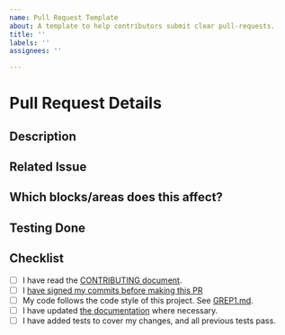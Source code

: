```yaml
---
name: Pull Request Template
about: A template to help contributors submit clear pull-requests.
title: ''
labels: ''
assignees: ''

---
```


# Pull Request Details
<!--- The title of the PR should summarize the change implemented. -->
<!--- Example commit message format: -->
<!--- `module: summary of change` -->
<!--- (leave blank) -->
<!--- `details of what/why/how an issue was addressed` -->
<!--- Keep subject lines to 50 characters (but 72 is a hard limit!) -->
<!--- characters. Refer to the [Revision Control Guidelines](https://github.com/gnuradio/greps/blob/master/grep-0001-coding-guidelines.md#revision-control-guidelines) section of the coding guidelines -->

## Description
<!--- Provide a general summary of your changes in the title above -->
<!--- Why is this change required? What problem does it solve? -->

## Related Issue
<!--- Refer to any related issues here -->
<!--- If this PR fully addresses an issue, please say "Fixes #1234", -->
<!--- as this will allow Github to automatically close the related Issue -->

## Which blocks/areas does this affect?
<!--- Include blocks that are affected and some details on what -->
<!--- areas these changes affect, such as performance. -->

## Testing Done
<!--- Please describe in detail how you tested your changes. -->
<!--- Include details of your testing environment, and the tests you -->
<!--- ran to see how your change affects other areas of the code, -->
<!--- etc. Then, include justifications for how your tests -->
<!--- demonstrate those affects. -->

## Checklist
<!--- Go over all the following points, and put an `x` in all the
<!--- boxes that apply. Note that some of these may not be valid -->
<!--- for all PRs. -->

- [ ] I have read the [CONTRIBUTING document](https://github.com/gnuradio/gnuradio/blob/master/CONTRIBUTING.md).
- [ ] I [have signed my commits before making this PR](https://github.com/gnuradio/gnuradio/blob/master/CONTRIBUTING.md#dco-signed)
- [ ] My code follows the code style of this project. See [GREP1.md](https://github.com/gnuradio/greps/blob/master/grep-0001-coding-guidelines.md).
- [ ] I have updated [the documentation](https://wiki.gnuradio.org/index.php/Main_Page#Documentation) where necessary.
- [ ] I have added tests to cover my changes, and all previous tests pass.

